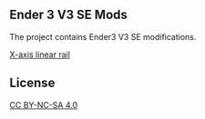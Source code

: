 ## Ender 3 V3 SE Mods

The project contains Ender3 V3 SE modifications.

[X-axis linear rail](https://github.com/dhoard/Ender3-V3-SE/tree/main/x-axis-linear-rail)

## License
[CC BY-NC-SA 4.0](https://creativecommons.org/licenses/by-nc-sa/4.0/)
